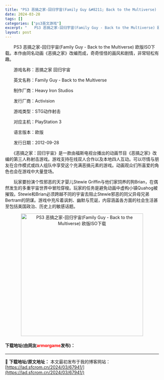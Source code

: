 ```yaml
---
title: "PS3 恶搞之家-回归宇宙(Family Guy &#8211; Back to the Multiverse) 欧版ISO下载"
date: 2024-03-28
tags: []
categories: ["ps3英文游戏"]
excerpt: "　　PS3 恶搞之家-回归宇宙(Family Guy - Back to the Multiverse) 欧版ISO下载。本作由同名动画《恶搞之家》改编而成，奇奇怪怪的画风和剧情，非常轻松有趣。 　　游戏名称：恶搞之家 回归宇宙 　　英文名称：Family Guy - Back to the Mul&hellip;"
layout: post
---
```


 <p>　　PS3 恶搞之家-回归宇宙(Family Guy - Back to the Multiverse) 欧版ISO下载。本作由同名动画《恶搞之家》改编而成，奇奇怪怪的画风和剧情，非常轻松有趣。</p> <p>　　游戏名称：恶搞之家 回归宇宙</p> <p>　　英文名称：Family Guy - Back to the Multiverse</p> <p>　　制作厂商：Heavy Iron Studios</p> <p>　　发行厂商：Activision</p> <p>　　游戏类型：STG动作射击</p> <p>　　对应主机：PlayStation 3</p> <p>　　语言版本：欧版</p> <p>　　发行日期：2012-09-28</p> <p>　　《恶搞之家：回归宇宙》是一款由福斯电视台播出的动画节目《恶搞之家》改编的第三人称射击游戏。游戏支持在线双人合作以及本地四人互动。可以尽情与朋友在合作模式或四人组队中享受这个充满恶搞元素的游戏。动画观众们所喜爱的角色也会在游戏中大量登场。</p> <p>　　玩家要扮演个性邪恶的天才婴儿Stewie Griffin与他们家饲养的狗Brian，在偶然发生的多重宇宙世界中冒险穿梭。玩家的任务是避免动画中虚构小镇Quahog被摧毁。Stewie和Brian必须跨越不同的宇宙去阻止Stewie邪恶的同父异母兄弟Bertram的阴谋。游戏中充斥着讽刺、幽默与荒诞，内容涵盖各方面的社会生活甚至包括美国政治、历史上的敏感话题。</p> <p align="center"><img align="" border="0" src="https://lad.sfcrom.cn/wp-content/uploads/2024/03/20240328_66051da97c78a.jpg" width="400" alt="PS3 恶搞之家-回归宇宙(Family Guy - Back to the Multiverse) 欧版ISO下载" /></p> <p><h4>下载地址(由网友<font color="red">armorgame</font>发布)：</h4></p> 

---
📖 **下载地址/原文地址：** 本文最初发布于我的博客网站：[https://lad.sfcrom.cn/2024/03/67941/](https://lad.sfcrom.cn/2024/03/67941/)
